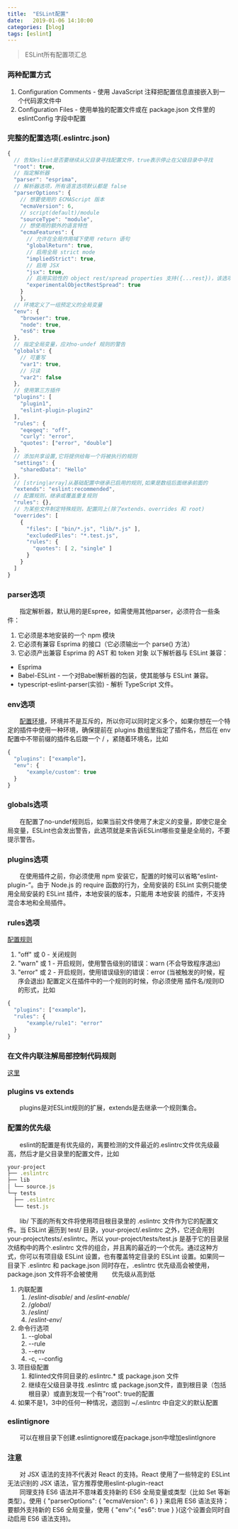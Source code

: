 ```yaml
---
title:  "ESLint配置"
date:   2019-01-06 14:10:00
categories: [blog]
tags: [eslint]
---
```

> ESLint所有配置项汇总

### 两种配置方式
1. Configuration Comments - 使用 JavaScript 注释把配置信息直接嵌入到一个代码源文件中
2. Configuration Files - 使用单独的配置文件或在 package.json 文件里的 eslintConfig 字段中配置

### 完整的配置选项(.eslintrc.json)
``` javascript
{
  // 告知eslint是否要继续从父目录寻找配置文件，true表示停止在父级目录中寻找
  "root": true,
  // 指定解析器
  "parser": "esprima",
  // 解析器选项，所有语言选项默认都是 false
  "parserOptions": {
    // 想要使用的 ECMAScript 版本
    "ecmaVersion": 6,
    // script(default)/module
    "sourceType": "module",
    // 想使用的额外的语言特性
    "ecmaFeatures": {
      // 允许在全局作用域下使用 return 语句
      "globalReturn": true,
      // 启用全局 strict mode
      "impliedStrict": true,
      // 启用 JSX
      "jsx": true,
      // 启用实验性的 object rest/spread properties 支持({...rest})，该选项在未来将被移除
      "experimentalObjectRestSpread": true
    }
	},
  // 环境定义了一组预定义的全局变量
  "env": {
    "browser": true,
    "node": true,
    "es6": true
  },
  // 指定全局变量，应对no-undef 规则的警告
  "globals": {
    // 可重写
    "var1": true,
    // 只读
    "var2": false
  },
  // 使用第三方插件
  "plugins": [
    "plugin1",
    "eslint-plugin-plugin2"
  ],
  "rules": {
    "eqeqeq": "off",
    "curly": "error",
    "quotes": ["error", "double"]
  },
  // 添加共享设置,它将提供给每一个将被执行的规则
  "settings": {
    "sharedData": "Hello"
  },
  // [string|array]从基础配置中继承已启用的规则,如果是数组后面继承前面的
  "extends": "eslint:recommended",
  // 配置规则，继承或覆盖重复规则
  "rules": {},
  // 为某些文件制定特殊规则，配置同上(除了extends、overrides 和 root)
  "overrides": [
    {
      "files": [ "bin/*.js", "lib/*.js" ],
      "excludedFiles": "*.test.js",
      "rules": {
        "quotes": [ 2, "single" ]
      }
    }
  ]
}
```

### parser选项
&#160; &#160; &#160; &#160;指定解析器，默认用的是Espree，如需使用其他parser，必须符合一些条件：
1. 它必须是本地安装的一个 npm 模块
2. 它必须有兼容 Esprima 的接口（它必须输出一个 parse() 方法）
3. 它必须产出兼容 Esprima 的 AST 和 token 对象
以下解析器与 ESLint 兼容：
- Esprima
- Babel-ESLint - 一个对Babel解析器的包装，使其能够与 ESLint 兼容。
- typescript-eslint-parser(实验) - 解析 TypeScript 文件。

### env选项
&#160; &#160; &#160; &#160;<a href="https://eslint.org/docs/user-guide/configuring#specifying-environments" target="_blank">配置环境</a>，环境并不是互斥的，所以你可以同时定义多个，如果你想在一个特定的插件中使用一种环境，确保提前在 plugins 数组里指定了插件名，然后在 env 配置中不带前缀的插件名后跟一个 / ，紧随着环境名，比如
``` javascript
{
  "plugins": ["example"]，
  "env": {
      "example/custom": true
  }
}
```

### globals选项
&#160; &#160; &#160; &#160;在配置了no-undef规则后，如果当前文件使用了未定义的变量，即使它是全局变量，ESLint也会发出警告，此选项就是来告诉ESLint哪些变量是全局的，不要提示警告。

### plugins选项
&#160; &#160; &#160; &#160;在使用插件之前，你必须使用 npm 安装它，配置的时候可以省略“eslint-plugin-”。由于 Node.js 的 require 函数的行为，全局安装的 ESLint 实例只能使用全局安装的 ESLint 插件，本地安装的版本，只能用 本地安装 的插件，不支持混合本地和全局插件。

### rules选项
<a href="https://eslint.org/docs/rules/" target="_blank">配置规则</a>
1. "off" 或 0 - 关闭规则
2. "warn" 或 1 - 开启规则，使用警告级别的错误：warn (不会导致程序退出)
3. "error" 或 2 - 开启规则，使用错误级别的错误：error (当被触发的时候，程序会退出)
配置定义在插件中的一个规则的时候，你必须使用 插件名/规则ID 的形式，比如
``` javascript
{
  "plugins": ["example"]，
  "rules": {
      "example/rule1": "error"
  }
}
```

### 在文件内联注解局部控制代码规则
<a href="https://cn.eslint.org/docs/user-guide/configuring#disabling-rules-with-inline-comments" target="_blank">这里</a>

### plugins vs extends
&#160; &#160; &#160; &#160;plugins是对ESLint规则的扩展，extends是去继承一个规则集合。

### 配置的优先级
&#160; &#160; &#160; &#160;eslint的配置是有优先级的，离要检测的文件最近的.eslintrc文件优先级最高，然后才是父目录里的配置文件，比如
``` javascript
your-project
├── .eslintrc
├── lib
│ └── source.js
└─┬ tests
  ├── .eslintrc
  └── test.js
```
&#160; &#160; &#160; &#160;lib/ 下面的所有文件将使用项目根目录里的 .eslintrc 文件作为它的配置文件。当 ESLint 遍历到 test/ 目录，your-project/.eslintrc 之外，它还会用到 your-project/tests/.eslintrc。所以 your-project/tests/test.js 是基于它的目录层次结构中的两个.eslintrc 文件的组合，并且离的最近的一个优先。通过这种方式，你可以有项目级 ESLint 设置，也有覆盖特定目录的 ESLint 设置。如果同一目录下 .eslintrc 和 package.json 同时存在，.eslintrc 优先级高会被使用，package.json 文件将不会被使用
&#160; &#160; &#160; &#160;优先级从高到低
1. 内联配置
    1. /*eslint-disable*/ and /*eslint-enable*/
    2. /*global*/
    3. /*eslint*/
    4. /*eslint-env*/
2. 命令行选项
    1. --global
    2. --rule
    3. --env
    4. -c, --config
3. 项目级配置
    1. 和linted文件同目录的.eslintrc.* 或 package.json 文件
    2. 继续在父级目录寻找 .eslintrc 或 package.json文件，直到根目录（包括根目录）或直到发现一个有"root": true的配置
4. 如果不是1，3中的任何一种情况，退回到 ~/.eslintrc 中自定义的默认配置

### eslintignore
&#160; &#160; &#160; &#160;可以在根目录下创建.eslintignore或在package.json中增加eslintIgnore

### 注意
&#160; &#160; &#160; &#160;对 JSX 语法的支持不代表对 React 的支持。React 使用了一些特定的 ESLint 无法识别的 JSX 语法，官方推荐使用eslint-plugin-react  
&#160; &#160; &#160; &#160;同理支持 ES6 语法并不意味着支持新的 ES6 全局变量或类型（比如 Set 等新类型）。使用 { "parserOptions": { "ecmaVersion": 6 } } 来启用 ES6 语法支持；要额外支持新的 ES6 全局变量，使用 { "env":{ "es6": true } }(这个设置会同时自动启用 ES6 语法支持)。

